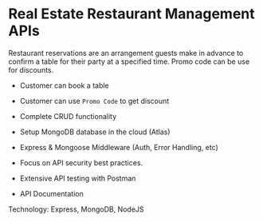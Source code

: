 # Real Estate Restaurant Management APIs

Restaurant reservations are an arrangement guests make in advance to confirm a table for their party at a specified time. Promo code can be use for discounts.

- Customer can book a table

- Customer can use `Promo Code` to get discount

- Complete CRUD functionality

- Setup MongoDB database in the cloud (Atlas)

- Express & Mongoose Middleware (Auth, Error Handling, etc)

- Focus on API security best practices.

- Extensive API testing with Postman

- API Documentation

Technology: Express, MongoDB, NodeJS
